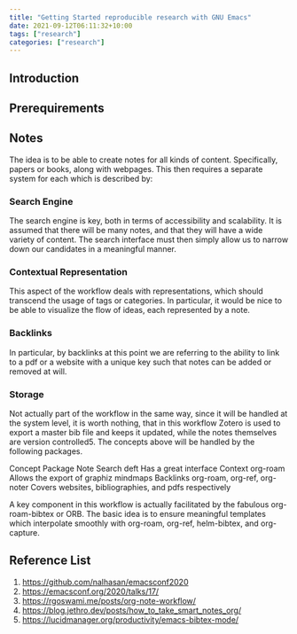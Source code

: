 ```yaml
---
title: "Getting Started reproducible research with GNU Emacs"
date: 2021-09-12T06:11:32+10:00
tags: ["research"]
categories: ["research"]
---
```


## Introduction

## Prerequirements

## Notes
The idea is to be able to create notes for all kinds of content. Specifically, papers or books, along with webpages. This then requires a separate system for each which is described by:

### Search Engine
The search engine is key, both in terms of accessibility and scalability. It is assumed that there will be many notes, and that they will have a wide variety of content. The search interface must then simply allow us to narrow down our candidates in a meaningful manner.
### Contextual Representation
This aspect of the workflow deals with representations, which should transcend the usage of tags or categories. In particular, it would be nice to be able to visualize the flow of ideas, each represented by a note.
### Backlinks
In particular, by backlinks at this point we are referring to the ability to link to a pdf or a website with a unique key such that notes can be added or removed at will.
### Storage
Not actually part of the workflow in the same way, since it will be handled at the system level, it is worth nothing, that in this workflow Zotero is used to export a master bib file and keeps it updated, while the notes themselves are version controlled5.
The concepts above will be handled by the following packages.

Concept	Package	Note
Search	deft	Has a great interface
Context	org-roam	Allows the export of graphiz mindmaps
Backlinks	org-roam, org-ref, org-noter	Covers websites, bibliographies, and pdfs respectively

A key component in this workflow is actually facilitated by the fabulous org-roam-bibtex or ORB. The basic idea is to ensure meaningful templates which interpolate smoothly with org-roam, org-ref, helm-bibtex, and org-capture.

## Reference List
1. https://github.com/nalhasan/emacsconf2020
2. https://emacsconf.org/2020/talks/17/
3. https://rgoswami.me/posts/org-note-workflow/
4. https://blog.jethro.dev/posts/how_to_take_smart_notes_org/
5. https://lucidmanager.org/productivity/emacs-bibtex-mode/
